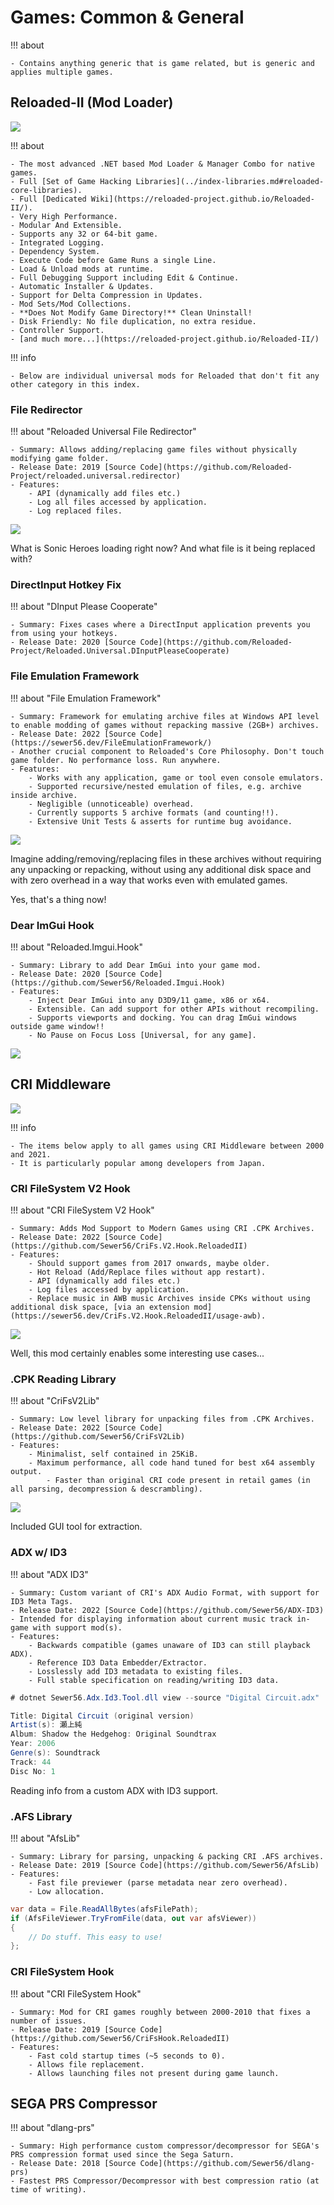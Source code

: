 # Games: Common & General

!!! about

    - Contains anything generic that is game related, but is generic and applies multiple games.  

## Reloaded-II (Mod Loader)

![](./../images/reloaded.png)

!!! about 

    - The most advanced .NET based Mod Loader & Manager Combo for native games.  
    - Full [Set of Game Hacking Libraries](../index-libraries.md#reloaded-core-libraries).  
    - Full [Dedicated Wiki](https://reloaded-project.github.io/Reloaded-II/).  
    - Very High Performance.  
    - Modular And Extensible.  
    - Supports any 32 or 64-bit game.  
    - Integrated Logging.  
    - Dependency System.  
    - Execute Code before Game Runs a single Line.  
    - Load & Unload mods at runtime.  
    - Full Debugging Support including Edit & Continue.  
    - Automatic Installer & Updates.  
    - Support for Delta Compression in Updates.  
    - Mod Sets/Mod Collections.  
    - **Does Not Modify Game Directory!** Clean Uninstall!  
    - Disk Friendly: No file duplication, no extra residue.  
    - Controller Support.  
    - [and much more...](https://reloaded-project.github.io/Reloaded-II/)  

!!! info 

    - Below are individual universal mods for Reloaded that don't fit any other category in this index.  

### File Redirector

!!! about "Reloaded Universal File Redirector"

    - Summary: Allows adding/replacing game files without physically modifying game folder.  
    - Release Date: 2019 [Source Code](https://github.com/Reloaded-Project/reloaded.universal.redirector)  
    - Features:  
        - API (dynamically add files etc.)  
        - Log all files accessed by application.  
        - Log replaced files.  

![](./../images/reloaded-file-redirector.png)

What is Sonic Heroes loading right now? And what file is it being replaced with?  

### DirectInput Hotkey Fix

!!! about "DInput Please Cooperate"

    - Summary: Fixes cases where a DirectInput application prevents you from using your hotkeys.  
    - Release Date: 2020 [Source Code](https://github.com/Reloaded-Project/Reloaded.Universal.DInputPleaseCooperate)  

### File Emulation Framework

!!! about "File Emulation Framework"

    - Summary: Framework for emulating archive files at Windows API level to enable modding of games without repacking massive (2GB+) archives.  
    - Release Date: 2022 [Source Code](https://sewer56.dev/FileEmulationFramework/)  
    - Another crucial component to Reloaded's Core Philosophy. Don't touch game folder. No performance loss. Run anywhere.  
    - Features:  
        - Works with any application, game or tool even console emulators.  
        - Supported recursive/nested emulation of files, e.g. archive inside archive.  
        - Negligible (unnoticeable) overhead.  
        - Currently supports 5 archive formats (and counting!!).  
        - Extensive Unit Tests & asserts for runtime bug avoidance.  

![](./../images/bayonetta-bgm.png)

Imagine adding/removing/replacing files in these archives without requiring any unpacking or repacking, without using any additional disk space and with zero overhead in a way that works even with emulated games.  

Yes, that's a thing now!  

### Dear ImGui Hook

!!! about "Reloaded.Imgui.Hook"

    - Summary: Library to add Dear ImGui into your game mod.  
    - Release Date: 2020 [Source Code](https://github.com/Sewer56/Reloaded.Imgui.Hook)  
    - Features:
        - Inject Dear ImGui into any D3D9/11 game, x86 or x64.  
        - Extensible. Can add support for other APIs without recompiling.  
        - Supports viewports and docking. You can drag ImGui windows outside game window!!  
        - No Pause on Focus Loss [Universal, for any game].  

![](./../images/imgui-nekopara.png)

## CRI Middleware

![](./../images/cri-mw.jpg)

!!! info 

    - The items below apply to all games using CRI Middleware between 2000 and 2021.  
    - It is particularly popular among developers from Japan.  

### CRI FileSystem V2 Hook

!!! about "CRI FileSystem V2 Hook"

    - Summary: Adds Mod Support to Modern Games using CRI .CPK Archives.  
    - Release Date: 2022 [Source Code](https://github.com/Sewer56/CriFs.V2.Hook.ReloadedII)  
    - Features:  
        - Should support games from 2017 onwards, maybe older.  
        - Hot Reload (Add/Replace files without app restart).  
        - API (dynamically add files etc.)
        - Log files accessed by application.
        - Replace music in AWB music Archives inside CPKs without using additional disk space, [via an extension mod](https://sewer56.dev/CriFs.V2.Hook.ReloadedII/usage-awb).  

![](./../images/p5r-adachi-mod.png)

Well, this mod certainly enables some interesting use cases...

### .CPK Reading Library

!!! about "CriFsV2Lib"

    - Summary: Low level library for unpacking files from .CPK Archives.  
    - Release Date: 2022 [Source Code](https://github.com/Sewer56/CriFsV2Lib)  
    - Features:  
        - Minimalist, self contained in 25KiB.  
        - Maximum performance, all code hand tuned for best x64 assembly output.  
            - Faster than original CRI code present in retail games (in all parsing, decompression & descrambling).  

![](./../images/cri-cpk-gui.png)

Included GUI tool for extraction.  

### ADX w/ ID3

!!! about "ADX ID3"

    - Summary: Custom variant of CRI's ADX Audio Format, with support for ID3 Meta Tags.  
    - Release Date: 2022 [Source Code](https://github.com/Sewer56/ADX-ID3)  
    - Intended for displaying information about current music track in-game with support mod(s).  
    - Features:  
        - Backwards compatible (games unaware of ID3 can still playback ADX).  
        - Reference ID3 Data Embedder/Extractor.  
        - Losslessly add ID3 metadata to existing files.  
        - Full stable specification on reading/writing ID3 data.  

```csharp
# dotnet Sewer56.Adx.Id3.Tool.dll view --source "Digital Circuit.adx" 

Title: Digital Circuit (original version)
Artist(s): 瀬上純
Album: Shadow the Hedgehog: Original Soundtrax
Year: 2006
Genre(s): Soundtrack
Track: 44
Disc No: 1
```

Reading info from a custom ADX with ID3 support.  

### .AFS Library

!!! about "AfsLib"

    - Summary: Library for parsing, unpacking & packing CRI .AFS archives.  
    - Release Date: 2019 [Source Code](https://github.com/Sewer56/AfsLib)  
    - Features:  
        - Fast file previewer (parse metadata near zero overhead).  
        - Low allocation.  

```csharp
var data = File.ReadAllBytes(afsFilePath);
if (AfsFileViewer.TryFromFile(data, out var afsViewer)) 
{
	// Do stuff. This easy to use!
};
```

### CRI FileSystem Hook

!!! about "CRI FileSystem Hook"

    - Summary: Mod for CRI games roughly between 2000-2010 that fixes a number of issues.  
    - Release Date: 2019 [Source Code](https://github.com/Sewer56/CriFsHook.ReloadedII)  
    - Features:  
        - Fast cold startup times (~5 seconds to 0).  
        - Allows file replacement.   
        - Allows launching files not present during game launch.  

## SEGA PRS Compressor

!!! about "dlang-prs"

    - Summary: High performance custom compressor/decompressor for SEGA's PRS compression format used since the Sega Saturn.  
    - Release Date: 2018 [Source Code](https://github.com/Sewer56/dlang-prs)  
    - Fastest PRS Compressor/Decompressor with best compression ratio (at time of writing).  